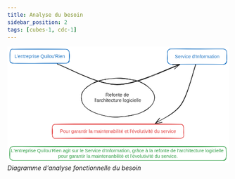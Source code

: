 ```yaml
---
title: Analyse du besoin
sidebar_position: 2
tags: [cubes-1, cdc-1]
---
```


![Diagramme d'analyse fonctionnelle du besoin](./assets/bete-a-cornes.png)
*Diagramme d'analyse fonctionnelle du besoin*

